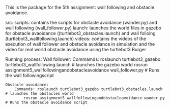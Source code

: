 

This is the package for the 5th assignment: wall following and obstacle avoidance.

src:
	scripts: contains the scripts for obstacle avoidance (wander.py) and wall following (wall_follower.py)
	launch: launches the world files in gazebo for obstacle avaoidance ((turtlebot3_obstacles.launch) and wall folloing (turtlebot3_wallfollowing.launch)
	videos: contains the videos of the execution of wall follower and obstacle avoidance in simulation and the video for real world obstacle avoidance using the turtlebot3 Burger
	
Running process:
	Wall follower:
		Commamds: roslaunch turtlebot3_gazebo turtlebot3_wallfollowing.launch # launches the gazebo world
			rosrun assignment5_wallfollowingandobstacleavoidance wall_follower.py # Runs the wall followingscript
			
	Obstacle avoidance:
		Commands: roslaunch turtlebot3_gazebo turtlebot3_obstacles.launch # launches the obstacles world
			rosrun assignment5_wallfollowingandobstacleavoidance wander.py # Runs the obstacle avoidance script



